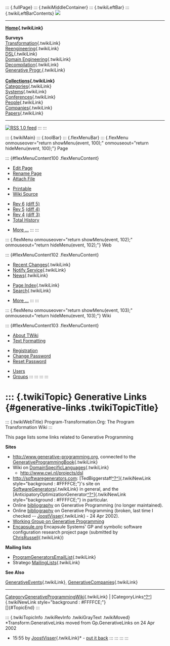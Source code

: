 ::: {.fullPage}
::: {.twikiMiddleContainer}
::: {.twikiLeftBar}
::: {.twikiLeftBarContents}
![](../pub/transformation.gif)

------------------------------------------------------------------------

**[Home](WebHome){.twikiLink}**

**Surveys**\
[Transformation](ProgramTransformation){.twikiLink}\
[Reengineering](ReengineeringWiki){.twikiLink}\
[DSL](DomainSpecificLanguages){.twikiLink}\
[Domain Engineering](DomainEngineering){.twikiLink}\
[Decompilation](DeCompilation){.twikiLink}\
[Generative Progr.](GenerativeProgrammingWiki){.twikiLink}\
\
**[Collections](CategoryCollection){.twikiLink}**\
[Categories](CategoryCategory){.twikiLink}\
[Systems](TransformationSystems){.twikiLink}\
[Conferences](TransformationConferences){.twikiLink}\
[People](TransformationPeople){.twikiLink}\
[Companies](TransformationCompanies){.twikiLink}\
[Papers](CategoryPaper){.twikiLink}

------------------------------------------------------------------------

[![](../pub/rss.gif "RSS 1.0 feed")](WebRss@skin=rss)
:::
:::

::: {.twikiMain}
::: {.toolBar}
::: {.flexMenuBar}
::: {.flexMenu onmouseover="return showMenu(event, 100);" onmouseout="return hideMenu(event, 100);"}
Page

::: {#flexMenuContent100 .flexMenuContent}
-   [Edit
    Page](http://www.program-transformation.org/edit/Transform/GenerativeLinks?t=1536826301)
-   [Rename
    Page](http://www.program-transformation.org/rename/Transform/GenerativeLinks)
-   [Attach
    File](http://www.program-transformation.org/attach/Transform/GenerativeLinks)

<!-- -->

-   [Printable](http://www.program-transformation.org/view/Transform/GenerativeLinks?skin=print.pattern)
-   [Wiki
    Source](http://www.program-transformation.org/view/Transform/GenerativeLinks?skin=text&raw=on&contenttype=text/plain)

<!-- -->

-   [Rev
    6](http://www.program-transformation.org/view/Transform/GenerativeLinks?rev=1.6)
    [(diff 5)](http://www.program-transformation.org/rdiff/Transform/GenerativeLinks?rev1=1.6&rev2=1.5)
-   [Rev
    5](http://www.program-transformation.org/view/Transform/GenerativeLinks?rev=1.5)
    [(diff 4)](http://www.program-transformation.org/rdiff/Transform/GenerativeLinks?rev1=1.5&rev2=1.4)
-   [Rev
    4](http://www.program-transformation.org/view/Transform/GenerativeLinks?rev=1.4)
    [(diff 3)](http://www.program-transformation.org/rdiff/Transform/GenerativeLinks?rev1=1.4&rev2=1.3)
-   [Total
    History](http://www.program-transformation.org/rdiff/Transform/GenerativeLinks)

<!-- -->

-   [More
    \...](http://www.program-transformation.org/oops/Transform/GenerativeLinks?template=oopsmore&param1=1.6&param2=1.6)
:::
:::

::: {.flexMenu onmouseover="return showMenu(event, 102);" onmouseout="return hideMenu(event, 102);"}
Web

::: {#flexMenuContent102 .flexMenuContent}
-   [Recent Changes](WebChanges){.twikiLink}
-   [Notify Service](WebNotify){.twikiLink}
-   [News](WebNews){.twikiLink}

<!-- -->

-   [Page Index](WebIndex){.twikiLink}
-   [Search](WebSearch){.twikiLink}

<!-- -->

-   [More
    \...](http://www.program-transformation.org/oops/Transform/GenerativeLinks?template=oopsmore&param1=1.6&param2=1.6)
:::
:::

::: {.flexMenu onmouseover="return showMenu(event, 103);" onmouseout="return hideMenu(event, 103);"}
Wiki

::: {#flexMenuContent103 .flexMenuContent}
-   [About
    TWiki](http://www.program-transformation.org/view/TWiki/WebHome)
-   [Text
    Formatting](http://www.program-transformation.org/view/TWiki/TextFormattingRules)

<!-- -->

-   [Registration](http://www.program-transformation.org/view/TWiki/TWikiRegistration)
-   [Change
    Password](http://www.program-transformation.org/view/TWiki/ChangePassword)
-   [Reset
    Password](http://www.program-transformation.org/view/TWiki/ResetPassword)

<!-- -->

-   [Users](http://www.program-transformation.org/view/Main/TWikiUsers)
-   [Groups](http://www.program-transformation.org/view/Main/TWikiGroups)
:::
:::
:::
:::

::: {.twikiTopic}
Generative Links {#generative-links .twikiTopicTitle}
================

::: {.twikiWebTitle}
Program-Transformation.Org: The Program Transformation Wiki
:::

This page lists some links related to Generative Programming

**Sites**

-   <http://www.generative-programming.org>, connected to the
    [GenerativeProgrammingBook](GenerativeProgrammingBook){.twikiLink}
-   Wiki on
    [DomainSpecificLanguages](DomainSpecificLanguages){.twikiLink}
    -   <http://www.cwi.nl/projects/dsl>
-   <http://softwaregenerators.com>:
    [TedBiggerstaff[^?^](http://www.program-transformation.org/edit/Transform/TedBiggerstaff?topicparent=Transform.GenerativeLinks)]{.twikiNewLink
    style="background : #FFFFCE;"}\'s site on
    [SoftwareGenerators](SoftwareGenerators){.twikiLink} in general, and
    the
    [AnticipatoryOptimizationGenerator[^?^](http://www.program-transformation.org/edit/Transform/AnticipatoryOptimizationGenerator?topicparent=Transform.GenerativeLinks)]{.twikiNewLink
    style="background : #FFFFCE;"} in particular.
-   Online
    [bibliography](http://home.t-online.de/home/Ulrich.Eisenecker/gpref.htm)
    on Generative Programming (no longer maintained).
-   Online
    [bibliography](http://www.ssv-erbach.de/GP/references.php?show=All)
    on Generative Programming (broken, last time I checked \--
    [JoostVisser](../Main/JoostVisser){.twikiLink} - 24 Apr 2002).
-   [Working Group on Generative
    Programming](http://www.prakinf.tu-ilmenau.de/~czarn/generate/engl.html)
-   [Encapsule.org](http://www.encapsule.org/go.htm?go=local-home)
    Encapsule Systems\' GP and symbolic software configuration research
    project page (submitted by
    [ChrisRussell](../Main/ChrisRussell){.twikiLink})

**Mailing lists**

-   [ProgramGeneratorsEmailList](ProgramGeneratorsEmailList){.twikiLink}
-   Stratego [MailingLists](../Stratego/MailingList){.twikiLink}

**See Also**

[GenerativeEvents](GenerativeEvents){.twikiLink},
[GenerativeCompanies](GenerativeCompanies){.twikiLink}

------------------------------------------------------------------------

[CategoryGenerativeProgrammingWiki](CategoryGenerativeProgrammingWiki){.twikiLink}
\|
[CategoryLinks[^?^](http://www.program-transformation.org/edit/Transform/CategoryLinks?topicparent=Transform.GenerativeLinks)]{.twikiNewLink
style="background : #FFFFCE;"}\
[]{#TopicEnd}
:::

::: {.twikiTopicInfo .twikiRevInfo .twikiGrayText .twikiMoved}
*Transform.GenerativeLinks moved from Gp.GenerativeLinks on 24 Apr 2002
- 15:55 by [JoostVisser](../Main/JoostVisser){.twikiLink}* - [put it
back](http://www.program-transformation.org/rename/Transform/GenerativeLinks?newweb=Gp&newtopic=GenerativeLinks&confirm=on "Click to move topic back to previous location, with option to change references.")
:::
:::
:::
:::
